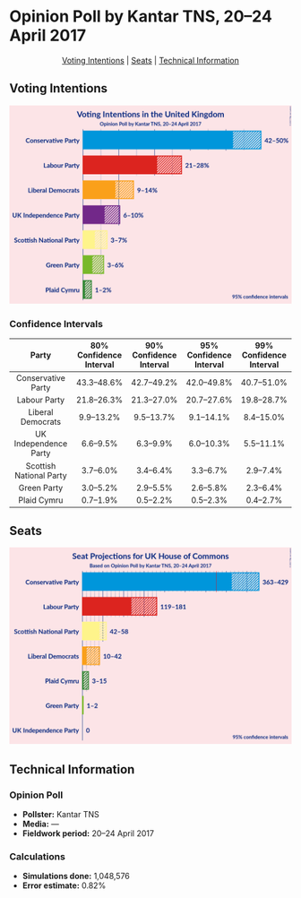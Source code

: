 # Opinion Poll by Kantar TNS, 20–24 April 2017

<p align="center"><a href="#voting-intentions">Voting Intentions</a> | <a href="#seats">Seats</a> | <a href="#technical-information">Technical Information</a></p>

## Voting Intentions

![Graph with voting intentions not yet produced](2017-04-24-Kantar-TNS.png "Voting Intentions")

### Confidence Intervals

| Party | 80% Confidence Interval | 90% Confidence Interval | 95% Confidence Interval | 99% Confidence Interval |
|:-----:|:-----------------------:|:-----------------------:|:-----------------------:|:-----------------------:|
| Conservative Party | 43.3–48.6% |42.7–49.2% |42.0–49.8% |40.7–51.0% |
| Labour Party | 21.8–26.3% |21.3–27.0% |20.7–27.6% |19.8–28.7% |
| Liberal Democrats | 9.9–13.2% |9.5–13.7% |9.1–14.1% |8.4–15.0% |
| UK Independence Party | 6.6–9.5% |6.3–9.9% |6.0–10.3% |5.5–11.1% |
| Scottish National Party | 3.7–6.0% |3.4–6.4% |3.3–6.7% |2.9–7.4% |
| Green Party | 3.0–5.2% |2.9–5.5% |2.6–5.8% |2.3–6.4% |
| Plaid Cymru | 0.7–1.9% |0.5–2.2% |0.5–2.3% |0.4–2.7% |

## Seats

![Graph with seats not yet produced](2017-04-24-Kantar-TNS-seats.png "Seats")

## Technical Information

### Opinion Poll

+ **Pollster:** Kantar TNS
+ **Media:** —
+ **Fieldwork period:** 20–24 April 2017

### Calculations

+ **Simulations done:** 1,048,576
+ **Error estimate:** 0.82%

